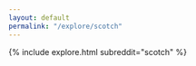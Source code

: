```yaml
---
layout: default
permalink: "/explore/scotch"
---
```


{% include explore.html subreddit="scotch" %}
